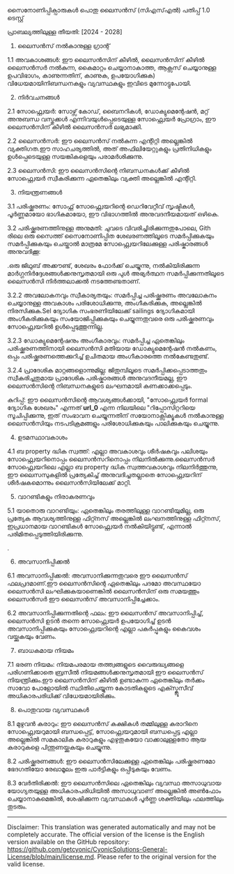 സൈനോണിപ്പിക്പാരുകൾ പൊതു ലൈസൻസ് (സിഎസ്എൽ)
പതിപ്പ് 1.0 ടെസ്റ്റ്

പ്രാബല്യത്തിലുള്ള തീയതി: [2024 - 2028]

1. ലൈസൻസ് നൽകാനുള്ള ഗ്രാന്റ്

1.1 അവകാശങ്ങൾ: ഈ ലൈസൻസിന് കീഴിൽ, ലൈസൻസിന് കീഴിൽ ലൈസൻസർ നൽകുന്ന, കൈമാറ്റം ചെയ്യാനാകാത്ത, ആക്സസ് ചെയ്യാനുള്ള ഉപവിഭാഗം, കാണുന്നതിന്, കാണുക, ഉപയോഗിക്കുക) വിധേയമായിനിബന്ധനകളും വ്യവസ്ഥകളും ഇവിടെ മുന്നോട്ടുപോയി.

2. നിർവചനങ്ങൾ

2.1 സോഫ്റ്റ്വെയർ: സോഴ്സ് കോഡ്, ബൈനറികൾ, ഡോക്യുമെന്റേഷൻ, മറ്റ് അനുബന്ധ വസ്തുക്കൾ എന്നിവയുൾപ്പെടെയുള്ള സോഫ്റ്റ്വെയർ പ്രോഗ്രാം, ഈ ലൈസൻസിന് കീഴിൽ ലൈസൻസർ ലഭ്യമാക്കി.

2.2 ലൈസൻസർ: ഈ ലൈസൻസ് നൽകുന്ന എന്റിറ്റി അല്ലെങ്കിൽ വ്യക്തിഗത.ഈ സാഹചര്യത്തിൽ, അത് അഫിലിയേറ്റുകളും പ്രതിനിധികളും ഉൾപ്പെടെയുള്ള സയങ്കികളെയും പരാമർശിക്കുന്നു.

2.3 ലൈസൻസി: ഈ ലൈസൻസിന്റെ നിബന്ധനകൾക്ക് കീഴിൽ സോഫ്റ്റ്വെയർ സ്വീകരിക്കുന്ന ഏതെങ്കിലും വ്യക്തി അല്ലെങ്കിൽ എന്റിറ്റി.

3. നിയന്ത്രണങ്ങൾ

3.1 പരിഷ്ക്കരണം: സോഫ്റ്റ് സോഫ്റ്റ്വെയറിന്റെ ഡെറിവേറ്റീവ് സൃഷ്ടികൾ, പൂർണ്ണമായോ ഭാഗികമായോ, ഈ വിഭാഗത്തിൽ അനുവദനീയമായത് ഒഴികെ.

3.2 പരിഷ്ക്കരണത്തിനുള്ള അനുമതി: ചുവടെ വിവരിച്ചിരിക്കുന്നതുപോലെ, Gith രിലെ ഒരു സൈത്ത് സൈനോണിപ്പിത ശേഖരണത്തിലൂടെ സമർപ്പിക്കുകയും സമർപ്പിക്കുകയും ചെയ്താൽ മാത്രമേ സോഫ്റ്റ്വെയറിലേക്കുള്ള പരിഷ്കാരങ്ങൾ അനുവദിക്കൂ:

.ഒരു ജിഥുബ് അക്കൗണ്ട്, ശേഖരം ഫോർക്ക് ചെയ്യുന്നു, നൽകിയിരിക്കുന്ന മാർഗ്ഗനിർദ്ദേശങ്ങൾക്കനുസൃതമായി ഒരു പുൾ അഭ്യർത്ഥന സമർപ്പിക്കുന്നതിലൂടെ ലൈസൻസി നിർത്തലാക്കൽ നടത്തേണ്ടതാണ്.

3.2.2 അവലോകനവും സ്വീകാര്യതയും: സമർപ്പിച്ച പരിഷ്ക്കരണം അവലോകനം ചെയ്യാനുള്ള അവകാശം പരിശോധിക്കുന്നു, അംഗീകരിക്കുക, അല്ലെങ്കിൽ നിരസിക്കുക.Sel ദ്യോഗിക സംഭരണിയിലേക്ക് sailings ദ്യോഗികമായി അംഗീകരിക്കുകയും സംയോജിപ്പിക്കുകയും ചെയ്യുന്നതുവരെ ഒരു പരിഷ്ക്കരണവും സോഫ്റ്റ്വെയറിൽ ഉൾപ്പെടുത്തുന്നില്ല.

3.2.3 ഡോക്യുമെന്റേഷനും അംഗീകാരവും: സമർപ്പിച്ച ഏതെങ്കിലും പരിഷ്ക്കരണത്തിനായി ലൈസൻസി മതിയായ ഡോക്യുമെന്റേഷൻ നൽകണം, ഒപ്പം പരിഷ്ക്കരണത്തെക്കുറിച്ച് ഉചിതമായ അംഗീകാരത്തെ നൽകേണ്ടതുണ്ട്.

3.2.4 പ്രാദേശിക മാറ്റങ്ങളൊന്നുമില്ല: ജിതുമ്പിലൂടെ സമർപ്പിക്കപ്പെടാത്തതും സ്വീകരിച്ചതുമായ പ്രാദേശിക പരിഷ്കാരങ്ങൾ അനുവദനീയമല്ല, ഈ ലൈസൻസിന്റെ നിബന്ധനകളുടെ ലംഘനമായി കണക്കാക്കപ്പെടും.

കുറിപ്പ്: ഈ ലൈസൻസിന്റെ ആവശ്യങ്ങൾക്കായി, "സോഫ്റ്റ്വെയർ formal ദ്യോഗിക ശേഖരം" എന്നത് __url_0__ എന്ന നിലയിലെ "റിപ്പോസിറ്ററിയെ സൂചിപ്പിക്കുന്നു, ഇത് സംഭാവന ചെയ്യുന്നതിന് സയോനാക്സിക്യൂകൾ നൽകാനുള്ള ലൈസൻസിയും നടപടിക്രമങ്ങളും പരിശോധിക്കുകയും പാലിക്കുകയും ചെയ്യുന്നു.

4. ഉടമസ്ഥാവകാശം

4.1 ബ property ദ്ധിക സ്വത്ത്: എല്ലാ അവകാശവും ശീർഷകവും പലിശയും സോഫ്റ്റ്വെയറിനൊപ്പം ലൈസൻസറിനൊപ്പം നിലനിൽക്കുന്നു.ലൈസൻസർ സോഫ്റ്റ്വെയറിലെ എല്ലാ ബ property ദ്ധിക സ്വത്തവകാശവും നിലനിർത്തുന്നു, ഈ ലൈസസുകളിൽ പ്രത്യേകിച്ച് അനുവദിച്ചതല്ലാതെ സോഫ്റ്റ്വെയറിന് ശീർഷകമൊന്നും ലൈസൻസിയിലേക്ക് മാറ്റി.

5. വാറണ്ടികളും നിരാകരണവും

5.1 യാതൊരു വാറണ്ടിയും: ഏതെങ്കിലും തരത്തിലുള്ള വാറണ്ടിയുമില്ല, ഒരു പ്രത്യേക ആവശ്യത്തിനുള്ള ഫിറ്റ്നസ് അല്ലെങ്കിൽ ലംഘനത്തിനുള്ള ഫിറ്റ്നസ്, ഇപ്രധാനമായ വാറണ്ടികൾ സോഫ്റ്റ്വെയർ നൽകിയിട്ടുണ്ട്, എന്നാൽ പരിമിതപ്പെടുത്തിയിരിക്കുന്നു.

.

6. അവസാനിപ്പിക്കൽ

6.1 അവസാനിപ്പിക്കൽ: അവസാനിക്കുന്നതുവരെ ഈ ലൈസൻസ് ഫലപ്രദമാണ്.ഈ ലൈസൻസിന്റെ ഏതെങ്കിലും പദമോ അവസ്ഥയോ ലൈസൻസി ലംഘിക്കുകയാണെങ്കിൽ ലൈസൻസിന് ഒരു സമയത്തും ലൈസൻസർ ഈ ലൈസൻസ് അവസാനിപ്പിച്ചേക്കാം.

6.2 അവസാനിപ്പിക്കുന്നതിന്റെ ഫലം: ഈ ലൈസൻസ് അവസാനിപ്പിച്ച്, ലൈസൻസി ഉടൻ തന്നെ സോഫ്റ്റ്വെയർ ഉപയോഗിച്ച് ഉടൻ അവസാനിപ്പിക്കുകയും സോഫ്റ്റ്വെയറിന്റെ എല്ലാ പകർപ്പുകളും കൈവശം വയ്ക്കുകയും വേണം.

7. ബാധകമായ നിയമം

7.1 ഭരണ നിയമം: നിയമപരമായ തത്ത്വങ്ങളുടെ വൈരുദ്ധ്യങ്ങളെ പരിഗണിക്കാതെ ബ്രസീൽ നിയമങ്ങൾക്കനുസൃതമായി ഈ ലൈസൻസ് നിയന്ത്രിക്കും.ഈ ലൈസൻസിന് കീഴിൽ ഉണ്ടാകുന്ന ഏതെങ്കിലും തർക്കം സാവോ പോളോയിൽ സ്ഥിതിചെയ്യുന്ന കോടതികളുടെ എക്സ്ക്ലൂസീവ് അധികാരപരിധിക്ക് വിധേയമായിരിക്കും.

8. പൊതുവായ വ്യവസ്ഥകൾ

8.1 മുഴുവൻ കരാറും: ഈ ലൈസൻസ് കക്ഷികൾ തമ്മിലുള്ള കരാറിനെ സോഫ്റ്റ്വെയറുമായി ബന്ധപ്പെട്ട്, സോഫ്റ്റ്വെയറുമായി ബന്ധപ്പെട്ട എല്ലാ അല്ലെങ്കിൽ സമകാലിക കരാറുകളും എഴുതുകയോ വാക്കാലുള്ളതോ ആയ കരാറുകളെ പിന്തുണയ്ക്കുകയും ചെയ്യുന്നു.

8.2 പരിഷ്ക്കരണങ്ങൾ: ഈ ലൈസൻസിലേക്കുള്ള ഏതെങ്കിലും പരിഷ്ക്കരണമോ ഭേദഗതിയോ രേഖാമൂലം ഇരു പാർട്ടികളും ഒപ്പിടുകയും വേണം.

8.3 വേർതിരിക്കൽ: ഈ ലൈസൻസിലെ ഏതെങ്കിലും വ്യവസ്ഥ അസാധുവായ യോഗ്യതയുള്ള അധികാരപരിധിയിൽ അസാധുവാണ് അല്ലെങ്കിൽ അൺഫോം ചെയ്യാനാകുമെങ്കിൽ, ശേഷിക്കുന്ന വ്യവസ്ഥകൾ പൂർണ്ണ ശക്തിയിലും ഫലത്തിലും തുടരും.

---
Disclaimer: This translation was generated automatically and may not be completely accurate. The official version of the license is the English version available on the GitHub repository: https://github.com/getcyonic/CyonicSolutions-General-License/blob/main/license.md. Please refer to the original version for the valid license.